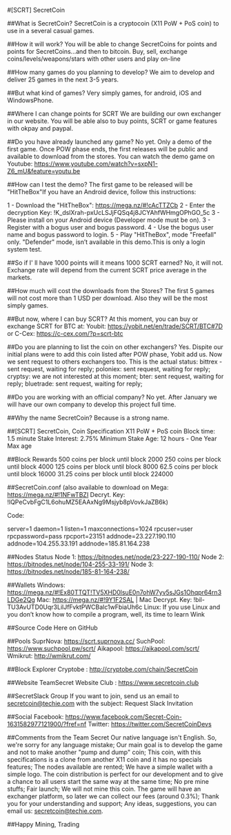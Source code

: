 #[SCRT] SecretCoin

##What is SecretCoin?
SecretCoin is a cryptocoin (X11 PoW + PoS coin) to use in a several casual games.

##How it will work?
You will be able to change SecretCoins for points and points for SecretCoins...and then to bitcoin.
Buy, sell, exchange coins/levels/weapons/stars with other users and play on-line

##How many games do you planning to develop?
We aim to develop and deliver 25 games in the next 3-5 years.

##But what kind of games?
Very simply games, for android, iOS and WindowsPhone.

##Where I can change points for SCRT
We are building our own exchanger in our website.
You will be able also to buy points, SCRT or game features with okpay and paypal.

##Do you have already launched any game?
No yet. Only a demo of the first game. Once POW phase ends, the first releases will be public and available to download from the stores.
You can watch the demo game on Youtube: https://www.youtube.com/watch?v=sxpN1-Z6_mU&feature=youtu.be

##How can I test the demo?
The first game to be released will be "HitTheBox"If you have an Android device, follow this instructions:

1 - Download the "HitTheBox": https://mega.nz/#!cAcTTZCb
2 - Enter the decryption Key: !K_dslXrah-pxUcLSJjFQSq4j8JCYAhfWHmgOPhGO_5c
3 - Please install on your Android device (Developer mode must be on).
3 - Register with a bogus user and bogus password.
4 - Use the bogus user name and bogus password to login.
5 - Play "HitTheBox", mode "Freefall" only. "Defender" mode, isn’t available in this demo.This is only a login system test.

##So if I' ll have 1000 points will it means 1000 SCRT earned?
No, it will not. Exchange rate will depend from the current SCRT price average in the markets.

##How much will cost the downloads from the Stores?
The first 5 games will not cost more than 1 USD per download. Also they will be the most simply games.

##But now, where I can buy SCRT?
At this moment, you can buy or exchange SCRT for BTC at:
Youbit: https://yobit.net/en/trade/SCRT/BTC#7D
or 
C-Cex: https://c-cex.com/?p=scrt-btc

##Do you are planning to list the coin on other exchangers?
Yes. Dispite our initial plans were to add this coin listed after POW phase, Yobit add us.
Now we sent request to others exchangers too. This is the actual status:
bittrex - sent request, waiting for reply;
poloniex: sent request, waiting for reply;
cryptsy: we are not interested at this moment;
bter: sent request, waiting for reply;
bluetrade: sent request, waiting for reply;

##Do you are working with an official company?
No yet. After January we will have our own company to develop this project full time.

##Why the name SecretCoin?
Because is a strong name.

##[SCRT] SecretCoin, Coin Specification
X11 PoW + PoS coin
Block time: 1.5 minute
Stake Interest: 2.75%
Minimum Stake Age: 12 hours - One Year Max age

##Block Rewards
500 coins per block until block 2000
250 coins per block until block 4000
125 coins per block until block 8000
62.5 coins per block until block 16000
31.25 coins per block until block 224000

##SecretCoin.conf
(also available to download on Mega:
https://mega.nz/#!1NFwTBZI
Decryt. Key: !lQPeCvbFgC1L6ohuMZ5EAAxNg9Msjyb8pVovkJaZB6k)

Code:

server=1
daemon=1
listen=1
maxconnections=1024
rpcuser=user
rpcpassword=pass
rpcport=23151
addnode=23.227.190.110
addnode=104.255.33.191
addnode=185.81.164.238


##Nodes Status
Node 1: https://bitnodes.net/node/23-227-190-110/
Node 2: https://bitnodes.net/node/104-255-33-191/
Node 3: https://bitnodes.net/node/185-81-164-238/

##Wallets
Windows: https://mega.nz/#!Ex80TTQT!TV5XHD0lsuE0n7ohW7yv5sJGs1Ohqpr64rn3LDGe2Qg
Mac: https://mega.nz/#!9Y1F2SAL | Mac Decrypt. Key: !bil-TU3AvUTD0Uqr3LilJfFvktPWCBalc1wFbiaUh6c
Linux: If you use Linux and you don’t know how to compile a program, well, its time to learn Wink

##Source Code
Here on GitHub

##Pools
SuprNova: https://scrt.suprnova.cc/
SuchPool: https://www.suchpool.pw/scrt/
Aikapool: https://aikapool.com/scrt/
Wmikrut: http://wmikrut.com/

##Block Explorer
Cryptobe : http://cryptobe.com/chain/SecretCoin

##Website
TeamSecret Website Club : https://www.secretcoin.club

##SecretSlack Group
If you want to join, send us an email to secretcoin@techie.com with the subject: Request Slack Invitation

##Social
Facebook: https://www.facebook.com/Secret-Coin-1631582977121900/?fref=nf
Twitter: https://twitter.com/SecretCoinDevs

##Comments from the Team Secret
Our native language isn't English. So, we're sorry for any language mistake;
Our main goal is to develop the game and not to make another "pump and dump" coin;
This coin, with this specifications is a clone from another X11 coin and it has no specials features;
The nodes available are rented;
We have a simple wallet with a simple logo.
The coin distribution is perfect for our development and to give a chance to all users start the same way at the same time;
No pre mine stuffs;
Fair launch;
We will not mine this coin. The game will have an exchanger platform, so later we can collect our fees (around 0.3%);
Thank you for your understanding and support;
Any ideas, suggestions, you can email us: secretcoin@techie.com.

##Happy Mining, Trading
